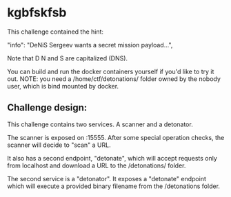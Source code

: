 # kgbfskfsb

This challenge contained the hint:

   "info": "DeNiS Sergeev wants a secret mission payload...",

Note that D N and S are capitalized (DNS). 

You can build and run the docker containers yourself if you'd like to try it out.
NOTE: you need a /home/ctf/detonations/ folder owned by the nobody user, which is bind mounted by docker.

## Challenge design:

This challenge contains two services. A scanner and a detonator.

The scanner is exposed on :15555. After some special operation checks, the scanner will decide to "scan" a URL.

It also has a second endpoint, "detonate", which will accept requests only from localhost and download a URL to the /detonations/ folder.

The second service is a "detonator". It exposes a "detonate" endpoint which will execute a provided binary filename from the /detonations folder.
